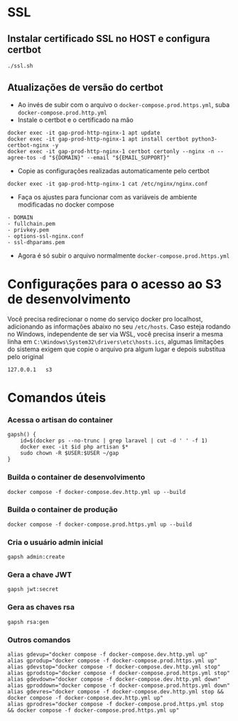 # SSL
## Instalar certificado SSL no HOST e configura certbot
```
./ssl.sh
```

## Atualizações de versão do certbot
* Ao invés de subir com o arquivo o `docker-compose.prod.https.yml`, suba `docker-compose.prod.http.yml`
* Instale o certbot e o certificado na mão 
```
docker exec -it gap-prod-http-nginx-1 apt update 
docker exec -it gap-prod-http-nginx-1 apt install certbot python3-certbot-nginx -y
docker exec -it gap-prod-http-nginx-1 certbot certonly --nginx -n --agree-tos -d "${DOMAIN}" --email "${EMAIL_SUPPORT}"
```
* Copie as configurações realizadas automaticamente pelo certbot
```
docker exec -it gap-prod-http-nginx-1 cat /etc/nginx/nginx.conf
```

* Faça os ajustes para funcionar com as variáveis de ambiente modificadas no docker compose
```
- DOMAIN
- fullchain.pem
- privkey.pem
- options-ssl-nginx.conf
- ssl-dhparams.pem
```

* Agora é só subir o arquivo normalmente `docker-compose.prod.https.yml`

# Configurações para o acesso ao S3 de desenvolvimento
Você precisa redirecionar o nome do serviço docker pro localhost, adicionando as informações abaixo no seu `/etc/hosts`. Caso esteja rodando no Windows, independente de ser via WSL, você precisa inserir a mesma linha em `C:\Windows\System32\drivers\etc\hosts.ics`, algumas limitações do sistema exigem que copie o arquivo pra algum lugar e depois substitua pelo original
```
127.0.0.1	s3
```

# Comandos úteis
### Acessa o artisan do container
```
gapsh() {
    id=$(docker ps --no-trunc | grep laravel | cut -d ' ' -f 1)
    docker exec -it $id php artisan $*
    sudo chown -R $USER:$USER ~/gap
}
```

### Builda o container de desenvolvimento
```
docker compose -f docker-compose.dev.http.yml up --build
```

### Builda o container de produção
```
docker compose -f docker-compose.prod.https.yml up --build
```

### Cria o usuário admin inicial
```
gapsh admin:create
```
### Gera a chave JWT
```
gapsh jwt:secret
```

### Gera as chaves rsa
```
gapsh rsa:gen
```


### Outros comandos
```
alias gdevup="docker compose -f docker-compose.dev.http.yml up" 
alias gprodup="docker compose -f docker-compose.prod.https.yml up" 
alias gdevstop="docker compose -f docker-compose.dev.http.yml stop" 
alias gprodstop="docker compose -f docker-compose.prod.https.yml stop"
alias gdevdown="docker compose -f docker-compose.dev.http.yml down"
alias gproddown="docker compose -f docker-compose.prod.https.yml down"
alias gdevres="docker compose -f docker-compose.dev.http.yml stop && docker compose -f docker-compose.dev.http.yml up"
alias gprodres="docker compose -f docker-compose.prod.https.yml stop && docker compose -f docker-compose.prod.https.yml up"
```
